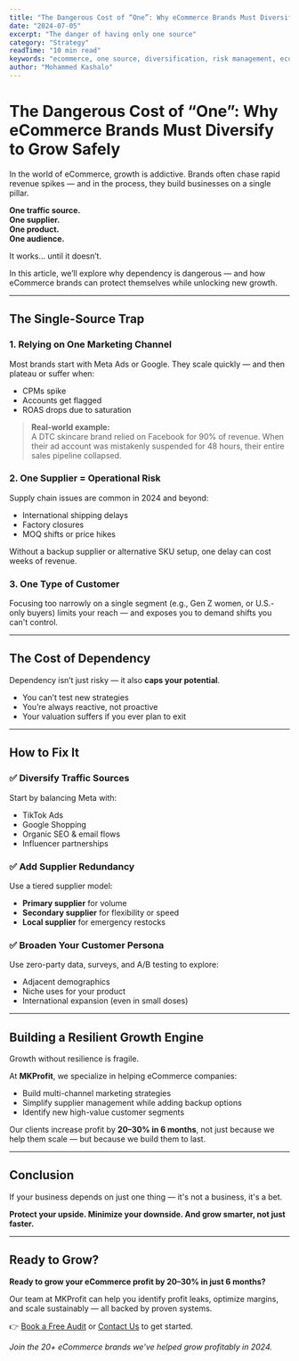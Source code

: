 ```yaml
---
title: "The Dangerous Cost of “One”: Why eCommerce Brands Must Diversify to Grow Safely"
date: "2024-07-05"
excerpt: "The danger of having only one source"
category: "Strategy"
readTime: "10 min read"
keywords: "ecommerce, one source, diversification, risk management, ecommerce strategy"
author: "Mohammed Kashalo"
---
```


# The Dangerous Cost of “One”: Why eCommerce Brands Must Diversify to Grow Safely

In the world of eCommerce, growth is addictive. Brands often chase rapid revenue spikes — and in the process, they build businesses on a single pillar.

**One traffic source.  
One supplier.  
One product.  
One audience.**

It works… until it doesn’t.

In this article, we’ll explore why dependency is dangerous — and how eCommerce brands can protect themselves while unlocking new growth.

---

## The Single-Source Trap

### 1. Relying on One Marketing Channel

Most brands start with Meta Ads or Google. They scale quickly — and then plateau or suffer when:  
- CPMs spike  
- Accounts get flagged  
- ROAS drops due to saturation  

> **Real-world example:**  
> A DTC skincare brand relied on Facebook for 90% of revenue. When their ad account was mistakenly suspended for 48 hours, their entire sales pipeline collapsed.

### 2. One Supplier = Operational Risk

Supply chain issues are common in 2024 and beyond:
- International shipping delays  
- Factory closures  
- MOQ shifts or price hikes  

Without a backup supplier or alternative SKU setup, one delay can cost weeks of revenue.

### 3. One Type of Customer

Focusing too narrowly on a single segment (e.g., Gen Z women, or U.S.-only buyers) limits your reach — and exposes you to demand shifts you can't control.

---

## The Cost of Dependency

Dependency isn’t just risky — it also **caps your potential**.

- You can’t test new strategies  
- You’re always reactive, not proactive  
- Your valuation suffers if you ever plan to exit  

---

## How to Fix It

### ✅ Diversify Traffic Sources

Start by balancing Meta with:
- TikTok Ads  
- Google Shopping  
- Organic SEO & email flows  
- Influencer partnerships  

### ✅ Add Supplier Redundancy

Use a tiered supplier model:
- **Primary supplier** for volume  
- **Secondary supplier** for flexibility or speed  
- **Local supplier** for emergency restocks  

### ✅ Broaden Your Customer Persona

Use zero-party data, surveys, and A/B testing to explore:
- Adjacent demographics  
- Niche uses for your product  
- International expansion (even in small doses)

---

## Building a Resilient Growth Engine

Growth without resilience is fragile.

At **MKProfit**, we specialize in helping eCommerce companies:
- Build multi-channel marketing strategies  
- Simplify supplier management while adding backup options  
- Identify new high-value customer segments  

Our clients increase profit by **20–30% in 6 months**, not just because we help them scale — but because we build them to last.

---

## Conclusion

If your business depends on just one thing — it's not a business, it's a bet.

**Protect your upside. Minimize your downside. And grow smarter, not just faster.**

---

## Ready to Grow?

**Ready to grow your eCommerce profit by 20–30% in just 6 months?**  

Our team at MKProfit can help you identify profit leaks, optimize margins, and scale sustainably — all backed by proven systems.

👉 [Book a Free Audit](#) or [Contact Us](#) to get started.

*Join the 20+ eCommerce brands we've helped grow profitably in 2024.*
